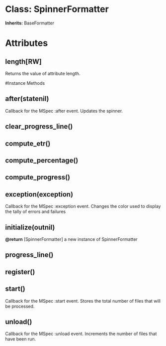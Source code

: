 # Class: SpinnerFormatter
**Inherits:** BaseFormatter
    



# Attributes
## length[RW] [](#attribute-i-length)
Returns the value of attribute length.


#Instance Methods
## after(statenil) [](#method-i-after)
Callback for the MSpec :after event. Updates the spinner.

## clear_progress_line() [](#method-i-clear_progress_line)

## compute_etr() [](#method-i-compute_etr)

## compute_percentage() [](#method-i-compute_percentage)

## compute_progress() [](#method-i-compute_progress)

## exception(exception) [](#method-i-exception)
Callback for the MSpec :exception event. Changes the color used to display the
tally of errors and failures

## initialize(outnil) [](#method-i-initialize)

**@return** [SpinnerFormatter] a new instance of SpinnerFormatter

## progress_line() [](#method-i-progress_line)

## register() [](#method-i-register)

## start() [](#method-i-start)
Callback for the MSpec :start event. Stores the total number of files that
will be processed.

## unload() [](#method-i-unload)
Callback for the MSpec :unload event. Increments the number of files that have
been run.

